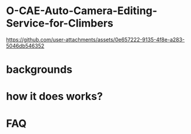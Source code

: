 # O-CAE-Auto-Camera-Editing-Service-for-Climbers

https://github.com/user-attachments/assets/0e657222-9135-4f8e-a283-5046db546352


# backgrounds
# how it does works?
# FAQ
